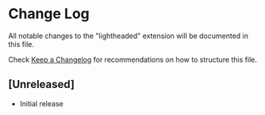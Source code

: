 # Change Log

All notable changes to the "lightheaded" extension will be documented in this file.

Check [Keep a Changelog](http://keepachangelog.com/) for recommendations on how to structure this file.

## [Unreleased]

- Initial release
